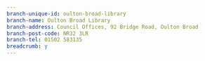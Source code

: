 ```yaml
---
branch-unique-id: oulton-broad-library
branch-name: Oulton Broad Library
branch-address: Council Offices, 92 Bridge Road, Oulton Broad
branch-post-code: NR32 3LR
branch-tel: 01502 583135
breadcrumb: y
---
```

